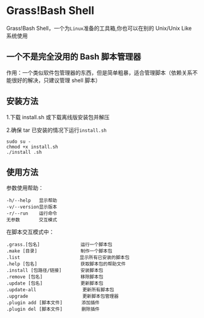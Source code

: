 # Grass!Bash Shell

Grass!Bash Shell，一个为`Linux`准备的工具箱,你也可以在别的 Unix/Unix Like 系统使用

## 一个不是完全没用的 Bash 脚本管理器

作用：一个类似软件包管理器的东西，但是简单粗暴，适合管理脚本（依赖关系不能很好的解决，只建议管理 shell 脚本）

## 安装方法

1.下载 install.sh 或下载离线版安装包并解压

2.确保 tar 已安装的情况下运行`install.sh`

```
sudo su -
chmod +x install.sh
./install .sh
```

## 使用方法

参数使用帮助：

```
-h/--help   显示帮助
-v/--version显示版本
-r/--run    运行命令
无参数       交互模式
```

在脚本交互模式中：

```
.grass.[包名]               运行一个脚本包
.make [目录]                制作一个脚本包
.list                      显示所有已安装的脚本包
.help [包名]                获取脚本包的帮助文件
.install [包路径/链接]       安装脚本包
.remove [包名]              移除脚本包
.update [包名]              更新脚本包
.update-all                 更新所有脚本包
.upgrade                    更新脚本包管理器
.plugin add [脚本文件]       添加插件
.plugin del [脚本文件]       删除插件
```
